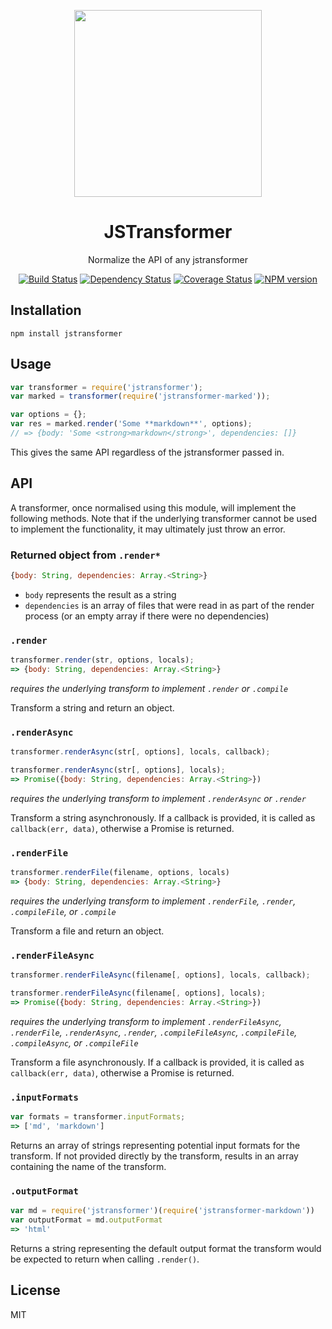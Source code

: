 <p align="center"><img src="https://cdn.rawgit.com/jstransformers/jstransformer/2bb6dc6c410e8683a17a4af5f1b73bcbee95aada/logo.svg" width="300px" height="299px" /></p>
<h1 align="center">JSTransformer</h1>
<p align="center">Normalize the API of any jstransformer</p>

<p align="center"><a href="https://travis-ci.org/jstransformers/jstransformer"><img src="https://img.shields.io/travis/jstransformers/jstransformer/master.svg" alt="Build Status"></a>
<a href="https://gemnasium.com/jstransformers/jstransformer"><img src="https://img.shields.io/gemnasium/jstransformers/jstransformer.svg" alt="Dependency Status"></a>
<a href="https://coveralls.io/r/jstransformers/jstransformer?branch=master"><img src="https://img.shields.io/coveralls/jstransformers/jstransformer/master.svg" alt="Coverage Status"></a>
<a href="https://www.npmjs.org/package/jstransformer"><img src="https://img.shields.io/npm/v/jstransformer.svg" alt="NPM version"></a></p>

## Installation

    npm install jstransformer

## Usage

```js
var transformer = require('jstransformer');
var marked = transformer(require('jstransformer-marked'));

var options = {};
var res = marked.render('Some **markdown**', options);
// => {body: 'Some <strong>markdown</strong>', dependencies: []}
```

This gives the same API regardless of the jstransformer passed in.

## API

A transformer, once normalised using this module, will implement the following methods.  Note that if the underlying transformer cannot be used to implement the functionality, it may ultimately just throw an error.

### Returned object from `.render*`

```js
{body: String, dependencies: Array.<String>}
```

 - `body` represents the result as a string
 - `dependencies` is an array of files that were read in as part of the render process (or an empty array if there were no dependencies)

### `.render`

```js
transformer.render(str, options, locals);
=> {body: String, dependencies: Array.<String>}
```

_requires the underlying transform to implement `.render` or `.compile`_

Transform a string and return an object.

### `.renderAsync`

```js
transformer.renderAsync(str[, options], locals, callback);
```

```js
transformer.renderAsync(str[, options], locals);
=> Promise({body: String, dependencies: Array.<String>})
```

_requires the underlying transform to implement `.renderAsync` or `.render`_

Transform a string asynchronously. If a callback is provided, it is called as `callback(err, data)`, otherwise a Promise is returned.

### `.renderFile`

```js
transformer.renderFile(filename, options, locals)
=> {body: String, dependencies: Array.<String>}
```

_requires the underlying transform to implement `.renderFile`, `.render`, `.compileFile`, or `.compile`_

Transform a file and return an object.

### `.renderFileAsync`

```js
transformer.renderFileAsync(filename[, options], locals, callback);
```

```js
transformer.renderFileAsync(filename[, options], locals);
=> Promise({body: String, dependencies: Array.<String>})
```

_requires the underlying transform to implement `.renderFileAsync`, `.renderFile`, `.renderAsync`, `.render`, `.compileFileAsync`, `.compileFile`, `.compileAsync`, or `.compileFile`_

Transform a file asynchronously. If a callback is provided, it is called as `callback(err, data)`, otherwise a Promise is returned.

### `.inputFormats`

```js
var formats = transformer.inputFormats;
=> ['md', 'markdown']
```

Returns an array of strings representing potential input formats for the transform. If not provided directly by the transform, results in an array containing the name of the transform.

### `.outputFormat`

```js
var md = require('jstransformer')(require('jstransformer-markdown'))
var outputFormat = md.outputFormat
=> 'html'
```

Returns a string representing the default output format the transform would be expected to return when calling `.render()`.

## License

MIT

